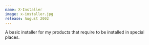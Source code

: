 ```yaml
---
name: X-Installer
image: x-installer.jpg
release: August 2002
---
```


A basic installer for my products that require to be installed in special places.
